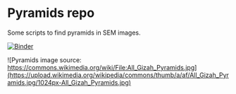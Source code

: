 # Pyramids repo
Some scripts to find pyramids in SEM images.

[![Binder](https://mybinder.org/badge_logo.svg)](https://mybinder.org/v2/gh/AEljarrat/pyramids/master)


![Pyramids image source: https://commons.wikimedia.org/wiki/File:All_Gizah_Pyramids.jpg](https://upload.wikimedia.org/wikipedia/commons/thumb/a/af/All_Gizah_Pyramids.jpg/1024px-All_Gizah_Pyramids.jpg)
